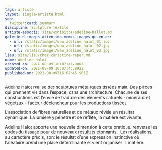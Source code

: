 ```yaml
---
tags: artiste
layout: single-artiste.html
seo:
  twitter:card: summary
discipline: Sculpture textile
artiste-associe: site/exhibitor/adeline-hallot.md
galerie-d-images-attention-memes-images-qu-en-en:
  - url: /static/images/waw_adeline_halot_01.jpg
  - url: /static/images/waw_adeline_halot_02.jpg
  - url: /static/images/waw_adeline_halot_03.jpg
lieu: site/lieu/chez-christine-reper.md
name: Adeline Halot
created-on: 2021-08-09T16:07:45.880Z
updated-on: 2021-08-09T16:07:45.892Z
published-on: 2021-08-09T16:07:45.901Z
---
```

<!--StartFragment-->

Adeline Halot réalise des sculptures métalliques tissées main. Des pièces qui prennent vie dans l’espace, dans une architecture. Chacune de ses constructions est l’envie de traduire des éléments naturels - minéraux et végétaux - facteur déclencheur pour les productions tissées. 

L’association de fibres naturelles et de métaux révèle un résultat dynamique. La lumière y pénètre et se reflète, la matière est vivante. 

Adeline Halot apporte une nouvelle dimension à cette pratique, renverse les codes du tissage pour de nouveaux résultats étonnants.  Les réalisations, au caractère précis, sont le résultat d’une expression instinctive où l’aléatoire prend une place déterminante et vient organiser la matière. 



<!--EndFragment-->